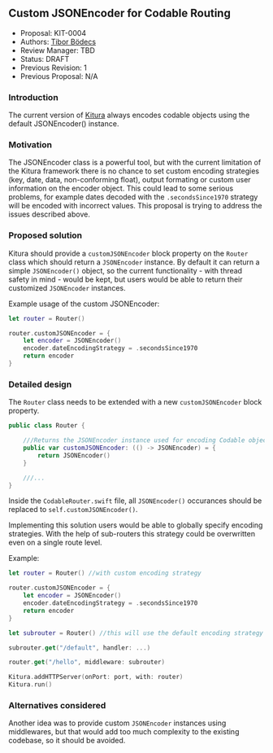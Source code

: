 ## Custom JSONEncoder for Codable Routing
* Proposal: KIT-0004
* Authors: [Tibor Bödecs](https://github.com/tib)
* Review Manager: TBD
* Status: DRAFT
* Previous Revision: 1
* Previous Proposal: N/A

### Introduction
The current version of [Kitura](https://github.com/IBM-Swift/Kitura) always encodes codable objects using the default JSONEncoder() instance.

### Motivation
The JSONEncoder class is a powerful tool, but with the current limitation of the Kitura framework there is no chance to set custom encoding strategies (key, date, data, non-conforming float), output formating or custom user information on the encoder object. This could lead to some serious problems, for example dates decoded with the `.secondsSince1970` strategy will be encoded with incorrect values. This proposal is trying to address the issues described above.

### Proposed solution
Kitura should provide a `customJSONEncoder` block property on the `Router` class which should return a `JSONEncoder` instance. By default it can return a simple `JSONEncoder()` object, so the current functionality - with thread safety in mind - would be kept, but users would be able to return their customized `JSONEncoder` instances.

Example usage of the custom JSONEncoder:

```swift
let router = Router()

router.customJSONEncoder = {
    let encoder = JSONEncoder()
    encoder.dateEncodingStrategy = .secondsSince1970
    return encoder
}
```


### Detailed design

The `Router` class needs to be extended with a new `customJSONEncoder` block property.

```swift
public class Router {

    ///Returns the JSONEncoder instance used for encoding Codable objects
    public var customJSONEncoder: (() -> JSONEncoder) = {
        return JSONEncoder()
    }

    ///...
}
```

Inside the `CodableRouter.swift` file, all `JSONEncoder()` occurances should be replaced to `self.customJSONEncoder()`.

Implementing this solution users would be able to globally specify encoding strategies. With the help of sub-routers this strategy could be overwritten even on a single route level.

Example:

```swift
let router = Router() //with custom encoding strategy

router.customJSONEncoder = {
    let encoder = JSONEncoder()
    encoder.dateEncodingStrategy = .secondsSince1970
    return encoder
}

let subrouter = Router() //this will use the default encoding strategy

subrouter.get("/default", handler: ...)

router.get("/hello", middleware: subrouter)

Kitura.addHTTPServer(onPort: port, with: router)
Kitura.run()
```


### Alternatives considered

Another idea was to provide custom `JSONEncoder` instances using middlewares, but that would add too much complexity to the existing codebase, so it should be avoided.


